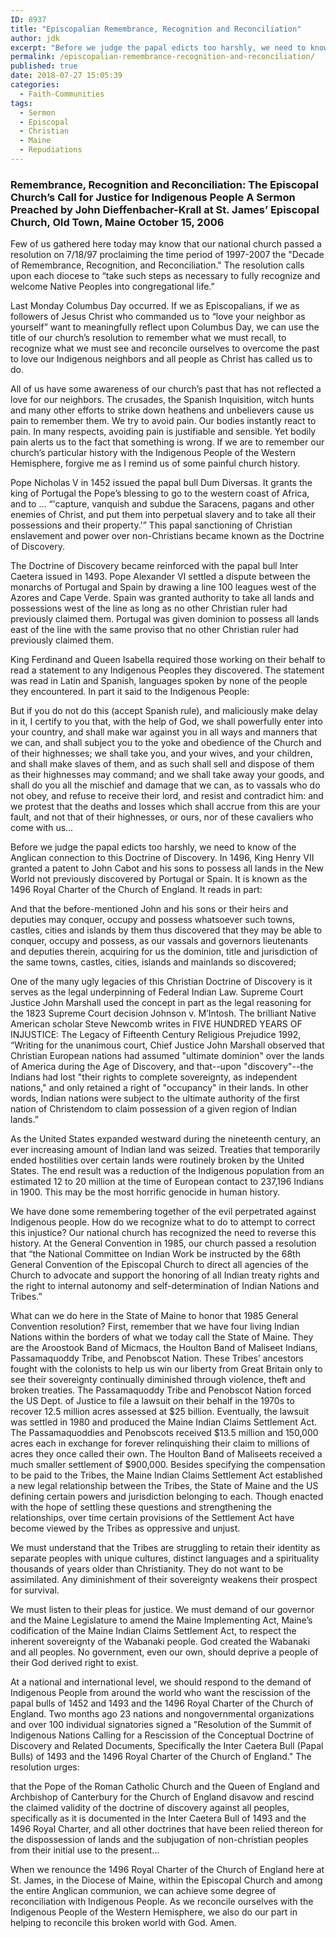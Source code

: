 ```yaml
---
ID: 8937
title: "Episcopalian Remembrance, Recognition and Reconciliation"
author: jdk
excerpt: "Before we judge the papal edicts too harshly, we need to know of the Anglican connection to this Doctrine of Discovery."
permalink: /episcopalian-remembrance-recognition-and-reconciliation/
published: true
date: 2018-07-27 15:05:39
categories:
  - Faith-Communities
tags:
  - Sermon
  - Episcopal
  - Christian
  - Maine
  - Repudiations
---
```

### **Remembrance, Recognition and Reconciliation: The Episcopal Church’s Call for Justice for Indigenous People A Sermon Preached by John Dieffenbacher-Krall at St. James’ Episcopal Church, Old Town, Maine October 15, 2006**


Few of us gathered here today may know that our national church passed a resolution on 7/18/97 proclaiming the time period of 1997-2007 the "Decade of Remembrance, Recognition, and Reconciliation." The resolution calls upon each diocese to “take such steps as necessary to fully recognize and welcome Native Peoples into congregational life.”  

Last Monday Columbus Day occurred. If we as Episcopalians, if we as followers of Jesus Christ who commanded us to “love your neighbor as yourself” want to meaningfully reflect upon Columbus Day, we can use the title of our church’s resolution to remember what we must recall, to recognize what we must see and reconcile ourselves to overcome the past to love our Indigenous neighbors and all people as Christ has called us to do.  

All of us have some awareness of our church’s past that has not reflected a love for our neighbors. The crusades, the Spanish Inquisition, witch hunts and many other efforts to strike down heathens and unbelievers cause us pain to remember them. We try to avoid pain. Our bodies instantly react to pain. In many respects, avoiding pain is justifiable and sensible. Yet bodily pain alerts us to the fact that something is wrong. If we are to remember our church’s particular history with the Indigenous People of the Western Hemisphere, forgive me as I remind us of some painful church history.  

Pope Nicholas V in 1452 issued the papal bull Dum Diversas. It grants the king of Portugal the Pope’s blessing to go to the western coast of Africa, and to ... “'capture, vanquish and subdue the Saracens, pagans and other enemies of Christ, and put them into perpetual slavery and to take all their possessions and their property.'” This papal sanctioning of Christian enslavement and power over non-Christians became known as the Doctrine of Discovery.  

The Doctrine of Discovery became reinforced with the papal bull Inter Caetera issued in 1493. Pope Alexander VI settled a dispute between the monarchs of Portugal and Spain by drawing a line 100 leagues west of the Azores and Cape Verde. Spain was granted authority to take all lands and possessions west of the line as long as no other Christian ruler had previously claimed them. Portugal was given dominion to possess all lands east of the line with the same proviso that no other Christian ruler had previously claimed them.  

King Ferdinand and Queen Isabella required those working on their behalf to read a statement to any Indigenous Peoples they discovered. The statement was read in Latin and Spanish, languages spoken by none of the people they encountered. In part it said to the Indigenous People:  

But if you do not do this (accept Spanish rule), and maliciously make delay in it, I certify to you that, with the help of God, we shall powerfully enter into your country, and shall make war against you in all ways and manners that we can, and shall subject you to the yoke and obedience of the Church and of their highnesses; we shall take you, and your wives, and your children, and shall make slaves of them, and as such shall sell and dispose of them as their highnesses may command; and we shall take away your goods, and shall do you all the mischief and damage that we can, as to vassals who do not obey, and refuse to receive their lord, and resist and contradict him: and we protest that the deaths and losses which shall accrue from this are your fault, and not that of their highnesses, or ours, nor of these cavaliers who come with us…  

Before we judge the papal edicts too harshly, we need to know of the Anglican connection to this Doctrine of Discovery. In 1496, King Henry VII granted a patent to John Cabot and his sons to possess all lands in the New World not previously discovered by Portugal or Spain. It is known as the 1496 Royal Charter of the Church of England. It reads in part:  

And that the before-mentioned John and his sons or their heirs and deputies may conquer, occupy and possess whatsoever such towns, castles, cities and islands by them thus discovered that they may be able to conquer, occupy and possess, as our vassals and governors lieutenants and deputies therein, acquiring for us the dominion, title and jurisdiction of the same towns, castles, cities, islands and mainlands so discovered;  

One of the many ugly legacies of this Christian Doctrine of Discovery is it serves as the legal underpinning of Federal Indian Law. Supreme Court Justice John Marshall used the concept in part as the legal reasoning for the 1823 Supreme Court decision Johnson v. M’Intosh. The brilliant Native American scholar Steve Newcomb writes in FIVE HUNDRED YEARS OF INJUSTICE: The Legacy of Fifteenth Century Religious Prejudice 1992, “Writing for the unanimous court, Chief Justice John Marshall observed that Christian European nations had assumed "ultimate dominion" over the lands of America during the Age of Discovery, and that--upon "discovery"--the Indians had lost "their rights to complete sovereignty, as independent nations," and only retained a right of "occupancy" in their lands. In other words, Indian nations were subject to the ultimate authority of the first nation of Christendom to claim possession of a given region of Indian lands.”  

As the United States expanded westward during the nineteenth century, an ever increasing amount of Indian land was seized. Treaties that temporarily ended hostilities over certain lands were routinely broken by the United States. The end result was a reduction of the Indigenous population from an estimated 12 to 20 million at the time of European contact to 237,196 Indians in 1900. This may be the most horrific genocide in human history.  

We have done some remembering together of the evil perpetrated against Indigenous people. How do we recognize what to do to attempt to correct this injustice? Our national church has recognized the need to reverse this history. At the General Convention in 1985, our church passed a resolution that “the National Committee on Indian Work be instructed by the 68th General Convention of the Episcopal Church to direct all agencies of the Church to advocate and support the honoring of all Indian treaty rights and the right to internal autonomy and self-determination of Indian Nations and Tribes.”  

What can we do here in the State of Maine to honor that 1985 General Convention resolution? First, remember that we have four living Indian Nations within the borders of what we today call the State of Maine. They are the Aroostook Band of Micmacs, the Houlton Band of Maliseet Indians, Passamaquoddy Tribe, and Penobscot Nation. These Tribes’ ancestors fought with the colonists to help us win our liberty from Great Britain only to see their sovereignty continually diminished through violence, theft and broken treaties. The Passamaquoddy Tribe and Penobscot Nation forced the US Dept. of Justice to file a lawsuit on their behalf in the 1970s to recover 12.5 million acres assessed at $25 billion. Eventually, the lawsuit was settled in 1980 and produced the Maine Indian Claims Settlement Act. The Passamaquoddies and Penobscots received $13.5 million and 150,000 acres each in exchange for forever relinquishing their claim to millions of acres they once called their own. The Houlton Band of Maliseets received a much smaller settlement of $900,000. Besides specifying the compensation to be paid to the Tribes, the Maine Indian Claims Settlement Act established a new legal relationship between the Tribes, the State of Maine and the US defining certain powers and jurisdiction belonging to each. Though enacted with the hope of settling these questions and strengthening the relationships, over time certain provisions of the Settlement Act have become viewed by the Tribes as oppressive and unjust.  

We must understand that the Tribes are struggling to retain their identity as separate peoples with unique cultures, distinct languages and a spirituality thousands of years older than Christianity. They do not want to be assimilated. Any diminishment of their sovereignty weakens their prospect for survival.  

We must listen to their pleas for justice. We must demand of our governor and the Maine Legislature to amend the Maine Implementing Act, Maine’s codification of the Maine Indian Claims Settlement Act, to respect the inherent sovereignty of the Wabanaki people. God created the Wabanaki and all peoples. No government, even our own, should deprive a people of their God derived right to exist.  

At a national and international level, we should respond to the demand of Indigenous People from around the world who want the rescission of the papal bulls of 1452 and 1493 and the 1496 Royal Charter of the Church of England. Two months ago 23 nations and nongovernmental organizations and over 100 individual signatories signed a "Resolution of the Summit of Indigenous Nations Calling for a Rescission of the Conceptual Doctrine of Discovery and Related Documents, Specifically the Inter Caetera Bull (Papal Bulls) of 1493 and the 1496 Royal Charter of the Church of England." The resolution urges:  

that the Pope of the Roman Catholic Church and the Queen of England and Archbishop of Canterbury for the Church of England disavow and rescind the claimed validity of the doctrine of discovery against all peoples, specifically as it is documented in the Inter Caetera Bull of 1493 and the 1496 Royal Charter, and all other doctrines that have been relied thereon for the dispossession of lands and the subjugation of non-christian peoples from their initial use to the present…  

When we renounce the 1496 Royal Charter of the Church of England here at St. James, in the Diocese of Maine, within the Episcopal Church and among the entire Anglican communion, we can achieve some degree of reconciliation with Indigenous People. As we reconcile ourselves with the Indigenous People of the Western Hemisphere, we also do our part in helping to reconcile this broken world with God. Amen.
